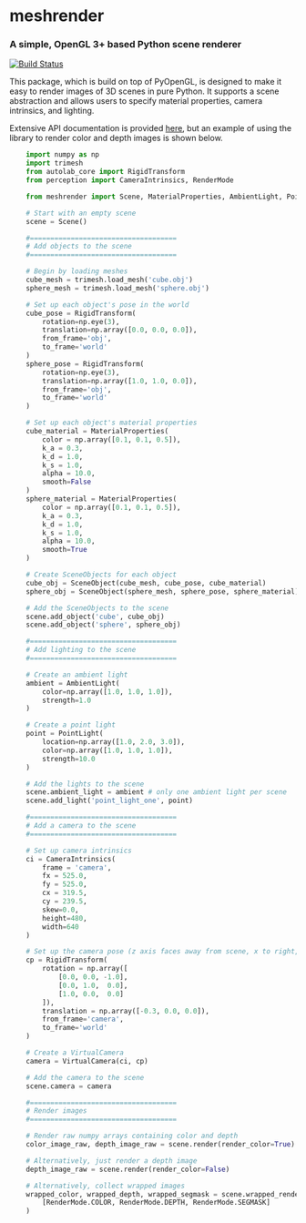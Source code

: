 # meshrender
### A simple, OpenGL 3+ based Python scene renderer

[![Build Status](https://travis-ci.org/BerkeleyAutomation/meshrender.svg?branch=master)](https://travis-ci.org/BerkeleyAutomation/meshrender)


This package, which is build on top of PyOpenGL, is designed to make it easy
to render images of 3D scenes in pure Python.
It supports a scene abstraction and allows users to specify material properties,
camera intrinsics, and lighting.

Extensive API documentation is provided [here](https://BerkeleyAutomation.github.io/meshrender),
but an example of using the library to render color and depth images is shown below.

```python
    import numpy as np
    import trimesh
    from autolab_core import RigidTransform
    from perception import CameraIntrinsics, RenderMode

    from meshrender import Scene, MaterialProperties, AmbientLight, PointLight, SceneObject, VirtualCamera

    # Start with an empty scene
    scene = Scene()

    #====================================
    # Add objects to the scene
    #====================================

    # Begin by loading meshes
    cube_mesh = trimesh.load_mesh('cube.obj')
    sphere_mesh = trimesh.load_mesh('sphere.obj')

    # Set up each object's pose in the world
    cube_pose = RigidTransform(
        rotation=np.eye(3),
        translation=np.array([0.0, 0.0, 0.0]),
        from_frame='obj',
        to_frame='world'
    )
    sphere_pose = RigidTransform(
        rotation=np.eye(3),
        translation=np.array([1.0, 1.0, 0.0]),
        from_frame='obj',
        to_frame='world'
    )

    # Set up each object's material properties
    cube_material = MaterialProperties(
        color = np.array([0.1, 0.1, 0.5]),
        k_a = 0.3,
        k_d = 1.0,
        k_s = 1.0,
        alpha = 10.0,
        smooth=False
    )
    sphere_material = MaterialProperties(
        color = np.array([0.1, 0.1, 0.5]),
        k_a = 0.3,
        k_d = 1.0,
        k_s = 1.0,
        alpha = 10.0,
        smooth=True
    )

    # Create SceneObjects for each object
    cube_obj = SceneObject(cube_mesh, cube_pose, cube_material)
    sphere_obj = SceneObject(sphere_mesh, sphere_pose, sphere_material)

    # Add the SceneObjects to the scene
    scene.add_object('cube', cube_obj)
    scene.add_object('sphere', sphere_obj)

    #====================================
    # Add lighting to the scene
    #====================================

    # Create an ambient light
    ambient = AmbientLight(
        color=np.array([1.0, 1.0, 1.0]),
        strength=1.0
    )

    # Create a point light
    point = PointLight(
        location=np.array([1.0, 2.0, 3.0]),
        color=np.array([1.0, 1.0, 1.0]),
        strength=10.0
    )

    # Add the lights to the scene
    scene.ambient_light = ambient # only one ambient light per scene
    scene.add_light('point_light_one', point)

    #====================================
    # Add a camera to the scene
    #====================================

    # Set up camera intrinsics
    ci = CameraIntrinsics(
        frame = 'camera',
        fx = 525.0,
        fy = 525.0,
        cx = 319.5,
        cy = 239.5,
        skew=0.0,
        height=480,
        width=640
    )

    # Set up the camera pose (z axis faces away from scene, x to right, y up)
    cp = RigidTransform(
        rotation = np.array([
            [0.0, 0.0, -1.0],
            [0.0, 1.0,  0.0],
            [1.0, 0.0,  0.0]
        ]),
        translation = np.array([-0.3, 0.0, 0.0]),
        from_frame='camera',
        to_frame='world'
    )

    # Create a VirtualCamera
    camera = VirtualCamera(ci, cp)

    # Add the camera to the scene
    scene.camera = camera

    #====================================
    # Render images
    #====================================

    # Render raw numpy arrays containing color and depth
    color_image_raw, depth_image_raw = scene.render(render_color=True)

    # Alternatively, just render a depth image
    depth_image_raw = scene.render(render_color=False)

    # Alternatively, collect wrapped images
    wrapped_color, wrapped_depth, wrapped_segmask = scene.wrapped_render(
        [RenderMode.COLOR, RenderMode.DEPTH, RenderMode.SEGMASK]
    )
```
